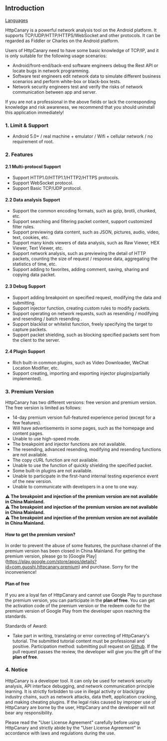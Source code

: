 ## Introduction

[Languages](https://httpcanary.com/tutorials)

HttpCanary is a powerful network analysis tool on the Android platform. It supports TCP/UDP/HTTP/HTTPS/WebSocket and other protocols. It can be regarded as Fiddler or Charles on the Android platform.

Users of HttpCanary need to have some basic knowledge of TCP/IP, and it is only suitable for the following usage scenarios:
- Android/front-end/back-end software engineers debug the Rest API or locate bugs in network programming.
- Software test engineers edit network data to simulate different business scenarios and perform white-box or black-box tests.
- Network security engineers test and verify the risks of network communication between app and server.

If you are not a professional in the above fields or lack the corresponding knowledge and risk awareness, we recommend that you should uninstall this application immediately!


### 1. Limit & Support
- Android 5.0+ / real machine + emulator / Wifi + cellular network / no requirement of root.

### 2. Features

#### 2.1 Multi-protocol Support
- Support HTTP1.0/HTTP1.1/HTTP2/HTTPS protocols.
- Support WebSocket protocol.
- Support Basic TCP/UDP protocol.

#### 2.2 Data analysis Support
- Support the common encoding formats, such as gzip, brotli, chunked, etc.
- Support searching and filtering packet content, support customized filter rules.
- Support previewing data content, such as JSON, pictures, audio, video, text, cookies, etc.
- Support many kinds viewers of data analysis, such as Raw Viewer, HEX Viewer, Text Viewer, etc.
- Support network analysis, such as previewing the detail of HTTP packets, counting the size of request / response data, aggregating the statistics of time, etc.
- Support adding to favorites, adding comment, saving, sharing and copying data packet.

#### 2.3 Debug Support
- Support adding breakpoint on specified request, modifying the data and submitting.
- Support injector function, creating custom rules to modify packets.
- Support operating on network requests, such as resending / modifying and resending / batch resending .
- Support blacklist or whitelist function, freely specifying the target to capture packets.
- Support packet shielding, such as blocking specified packets sent from the client to the server.

#### 2.4 Plugin Support
- Rich built-in common plugins, such as Video Downloader, WeChat Location Modifier, etc.
- Support creating, importing and exporting injector plugins(partially implemented).

### 3. Premium Version

HttpCanary has two different versions: free version and premium version. The free version is limited as follows:
- 14-day premium version full-featured experience period (except for a few features).
- Will have advertisements in some pages, such as the homepage and content pages.
- Unable to use high-speed mode.
- The breakpoint and injector functions are not available.
- The resending, advanced resending, modifying and resending functions are not available.
- The copy cURL function are not available.
- Unable to use the function of quickly shielding the specified packet.
- Some built-in plugins are not available.
- Unable to participate in the first-hand internal testing experience event of the new version.
- Unable to communicate with developers in a one to one way.

**⚠️ The breakpoint and injection of the premium version are not available in China Mainland.**<br>
**⚠️ The breakpoint and injection of the premium version are not available in China Mainland.**<br>
**⚠️ The breakpoint and injection  of the premium version are not available in China Mainland.**<br>

#### How to get the premium version?

In order to prevent the abuse of some features, the purchase channel of the premium version has been closed in China Mainland. For getting the premium version, please go to [Google Play] (https://play.google.com/store/apps/details?id=com.guoshi.httpcanary.premium) and purchase. Sorry for the inconvenience!

#### Plan of free

If you are a loyal fan of HttpCanary and cannot use Google Play to purchase the premium version, you can participate in the **plan of free**. You can get the activation code of the premium version or the redeem code for the premium version of Google Play from the developer upon reaching the standards.

Standards of Award:
- Take part in writing, translating or error correcting of HttpCanary's tutorial. The submitted tutorial content must be professional and positive. Participation method: submitting pull request on [Github](https://github.com/MegatronKing/HttpCanary/tree/master/tutorials). If the pull request passes the review, the developer will give you the gift of the **plan of free**.

### 4. Notice

HttpCanary is a developer tool. It can only be used for network security analysis, API interface debugging, and network communication principle learning. It is strictly forbidden to use in illegal activity or black/gray industry chains, such as network attacks, data theft, application cracking, and making cheating plugins. If the legal risks caused by improper use of HttpCanary are borne by the user, HttpCanary and the developer will not bear any responsibility.

Please read the "User License Agreement" carefully before using HttpCanary and strictly abide by the "User License Agreement" in accordance with laws and regulations during the use.